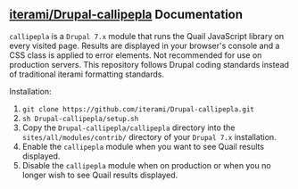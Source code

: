 [iterami/Drupal-callipepla](https://github.com/iterami/Drupal-callipepla) Documentation
---------------------------------------------------------------------------------------

`callipepla` is a `Drupal 7.x` module that runs the Quail JavaScript library on every visited page. Results are displayed in your browser's console and a CSS class is applied to error elements. Not recommended for use on production servers. This repository follows Drupal coding standards instead of traditional iterami formatting standards.

Installation:

1. `git clone https://github.com/iterami/Drupal-callipepla.git`
2. `sh Drupal-callipepla/setup.sh`
3. Copy the `Drupal-callipepla/callipepla` directory into the `sites/all/modules/contrib/` directory of your `Drupal 7.x` installation.
4. Enable the `callipepla` module when you want to see Quail results displayed.
5. Disable the `callipepla` module when on production or when you no longer wish to see Quail results displayed.
